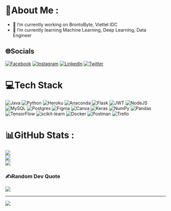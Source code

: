 # 💫About Me :
- 🔭 I’m currently working on BrontoByte, Viettel IDC
- 🌱 I’m currently learning Machine Learning, Deep Learning, Data Engineer

## 🌐Socials
[![Facebook](https://img.shields.io/badge/Facebook-%231877F2.svg?logo=Facebook&logoColor=white)](https://facebook.com/khnhkd) [![Instagram](https://img.shields.io/badge/Instagram-%23E4405F.svg?logo=Instagram&logoColor=white)](https://instagram.com/khnhkd) [![LinkedIn](https://img.shields.io/badge/LinkedIn-%230077B5.svg?logo=linkedin&logoColor=white)](https://linkedin.com/in/khnhkd) [![Twitter](https://img.shields.io/badge/Twitter-%231DA1F2.svg?logo=Twitter&logoColor=white)](https://twitter.com/khnhkd) 

# 💻Tech Stack
![Java](https://img.shields.io/badge/java-%23ED8B00.svg?style=plastic&logo=java&logoColor=white) ![Python](https://img.shields.io/badge/python-3670A0?style=plastic&logo=python&logoColor=ffdd54) ![Heroku](https://img.shields.io/badge/heroku-%23430098.svg?style=plastic&logo=heroku&logoColor=white) ![Anaconda](https://img.shields.io/badge/Anaconda-%2344A833.svg?style=plastic&logo=anaconda&logoColor=white) ![Flask](https://img.shields.io/badge/flask-%23000.svg?style=plastic&logo=flask&logoColor=white) ![JWT](https://img.shields.io/badge/JWT-black?style=plastic&logo=JSON%20web%20tokens) ![NodeJS](https://img.shields.io/badge/node.js-6DA55F?style=plastic&logo=node.js&logoColor=white) ![MySQL](https://img.shields.io/badge/mysql-%2300f.svg?style=plastic&logo=mysql&logoColor=white) ![Postgres](https://img.shields.io/badge/postgres-%23316192.svg?style=plastic&logo=postgresql&logoColor=white) 	![Figma](https://img.shields.io/badge/figma-%23F24E1E.svg?style=plastic&logo=figma&logoColor=white) ![Canva](https://img.shields.io/badge/Canva-%2300C4CC.svg?style=plastic&logo=Canva&logoColor=white) ![Keras](https://img.shields.io/badge/Keras-%23D00000.svg?style=plastic&logo=Keras&logoColor=white) ![NumPy](https://img.shields.io/badge/numpy-%23013243.svg?style=plastic&logo=numpy&logoColor=white) ![Pandas](https://img.shields.io/badge/pandas-%23150458.svg?style=plastic&logo=pandas&logoColor=white) ![TensorFlow](https://img.shields.io/badge/TensorFlow-%23FF6F00.svg?style=plastic&logo=TensorFlow&logoColor=white) ![scikit-learn](https://img.shields.io/badge/scikit--learn-%23F7931E.svg?style=plastic&logo=scikit-learn&logoColor=white) ![Docker](https://img.shields.io/badge/docker-%230db7ed.svg?style=plastic&logo=docker&logoColor=white) ![Postman](https://img.shields.io/badge/Postman-FF6C37?style=plastic&logo=postman&logoColor=white) ![Trello](https://img.shields.io/badge/Trello-%23026AA7.svg?style=plastic&logo=Trello&logoColor=white)
# 📊GitHub Stats :
![](https://github-readme-stats.vercel.app/api?username=khnhkd&theme=default&hide_border=true&include_all_commits=false&count_private=false)<br/>
![](https://github-readme-streak-stats.herokuapp.com/?user=khnhkd&theme=default&hide_border=true)<br/>
![](https://github-readme-stats.vercel.app/api/top-langs/?username=khnhkd&theme=default&hide_border=true&include_all_commits=false&count_private=false&layout=compact)

### ✍️Random Dev Quote
![](https://quotes-github-readme.vercel.app/api?type=horizontal&theme=radical)

---
![](https://komarev.com/ghpvc/?username=khnhkd&label=Visitors+Count&color=brightgreen)
